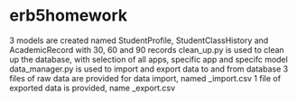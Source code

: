 # erb5homework

3 models are created named StudentProfile, StudentClassHistory and AcademicRecord with 30, 60 and 90 records
clean_up.py is used to clean up the database, with selection of all apps, specific app and specifc model
data_manager.py is used to import and export data to and from database 
3 files of raw data are provided for data import, named _import.csv
1 file of exported data is provided, name _export.csv

